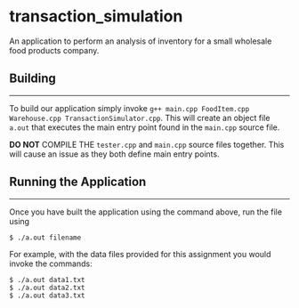 # transaction_simulation
An application to perform an analysis of inventory for a small wholesale food products company.

## Building
-----------
To build our application simply invoke `g++ main.cpp FoodItem.cpp Warehouse.cpp TransactionSimulator.cpp`. This will create an object file `a.out` that executes the main entry point found in the `main.cpp` source file.

**DO NOT** COMPILE THE `tester.cpp` and `main.cpp` source files together. This will cause an issue as they both
define main entry points.

## Running the Application
--------------------------
Once you have built the application using the command above, run the file using
```
$ ./a.out filename
```

For example, with the data files provided for this assignment you would invoke the commands:
```
$ ./a.out data1.txt
$ ./a.out data2.txt
$ ./a.out data3.txt
```
